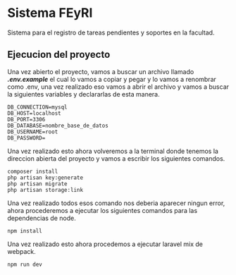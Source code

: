 # Sistema FEyRI
Sistema para el registro de tareas pendientes y soportes en la facultad.
## Ejecucion del proyecto

Una vez abierto el proyecto, vamos a buscar un archivo llamado ***.env.example*** el cual lo vamos a copiar y pegar y lo vamos a renombrar como .env, una vez realizado eso vamos a abrir el archivo y vamos a buscar la siguientes variables y declararlas de esta manera.
```
DB_CONNECTION=mysql
DB_HOST=localhost
DB_PORT=3306
DB_DATABASE=nombre_base_de_datos
DB_USERNAME=root
DB_PASSWORD=
```

Una vez realizado esto ahora volveremos a la terminal donde tenemos la direccion abierta del proyecto y vamos a escribir los siguientes comandos.
```
composer install
php artisan key:generate
php artisan migrate
php artisan storage:link
```

Una vez realizado todos esos comando nos deberia aparecer ningun error, ahora procederemos a ejecutar los siguientes comandos para las dependencias de node.

```
npm install
```

Una vez realizado esto ahora procedemos a ejecutar laravel mix de webpack.
```
npm run dev
```

